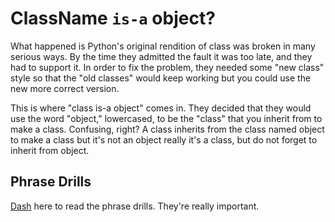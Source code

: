 # ClassName `is-a` object?

What happened is Python's original rendition of class was broken in many serious ways.
By the time they admitted the fault it was too late, and they had to support it.
In order to fix the problem, they needed some "new class" style so that the "old classes" would keep working but you could use the new more correct version.

This is where "class is-a object" comes in.
They decided that they would use the word "object," lowercased, to be the "class" that you inherit from to make a class.
Confusing, right?
A class inherits from the class named object to make a class but it's not an object really it's a class, but do not forget to inherit from object.

## Phrase Drills

[Dash](https://learnpythonthehardway.org/book/ex41.html) here to read the phrase drills. They're really important. 
